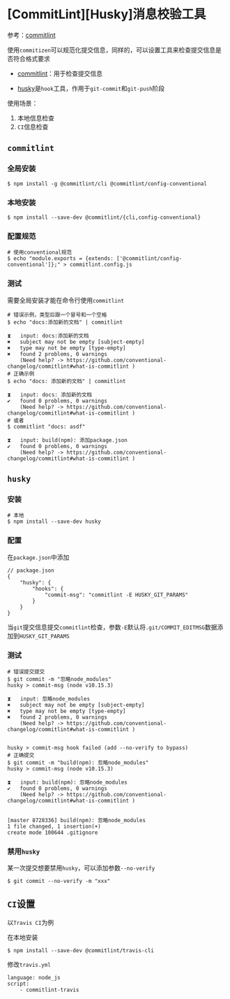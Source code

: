 
# [CommitLint][Husky]消息校验工具

参考：[commitlint](https://conventional-changelog.github.io/commitlint/#/)

使用`commitizen`可以规范化提交信息，同样的，可以设置工具来检查提交信息是否符合格式要求

* [commitlint](https://github.com/conventional-changelog/commitlint)：用于检查提交信息

* [husky](https://github.com/typicode/husky)是`hook`工具，作用于`git-commit`和`git-push`阶段

使用场景：

1. 本地信息检查
2. `CI`信息检查

## `commitlint`

### 全局安装

    $ npm install -g @commitlint/cli @commitlint/config-conventional

### 本地安装

    $ npm install --save-dev @commitlint/{cli,config-conventional}

### 配置规范

    # 使用conventional规范
    $ echo "module.exports = {extends: ['@commitlint/config-conventional']};" > commitlint.config.js

### 测试

需要全局安装才能在命令行使用`commitlint`

    # 错误示例，类型后跟一个冒号和一个空格
    $ echo "docs:添加新的文档" | commitlint

    ⧗   input: docs:添加新的文档
    ✖   subject may not be empty [subject-empty]
    ✖   type may not be empty [type-empty]
    ✖   found 2 problems, 0 warnings 
        (Need help? -> https://github.com/conventional-changelog/commitlint#what-is-commitlint )
    # 正确示例
    $ echo "docs: 添加新的文档" | commitlint

    ⧗   input: docs: 添加新的文档
    ✔   found 0 problems, 0 warnings 
        (Need help? -> https://github.com/conventional-changelog/commitlint#what-is-commitlint )
    # 或者
    $ commitlint "docs: asdf"

    ⧗   input: build(npm): 添加package.json
    ✔   found 0 problems, 0 warnings 
        (Need help? -> https://github.com/conventional-changelog/commitlint#what-is-commitlint )

## `husky`

### 安装

    # 本地
    $ npm install --save-dev husky

### 配置

在`package.json`中添加

    // package.json
    {
        "husky": {
            "hooks": {
                "commit-msg": "commitlint -E HUSKY_GIT_PARAMS"
            }  
        }
    }


当`git`提交信息提交`commitlint`检查，参数`-E`默认将`.git/COMMIT_EDITMSG`数据添加到`HUSKY_GIT_PARAMS`

### 测试

    # 错误提交提交
    $ git commit -m "忽略node_modules"
    husky > commit-msg (node v10.15.3)

    ⧗   input: 忽略node_modules
    ✖   subject may not be empty [subject-empty]
    ✖   type may not be empty [type-empty]
    ✖   found 2 problems, 0 warnings 
        (Need help? -> https://github.com/conventional-changelog/commitlint#what-is-commitlint )


    husky > commit-msg hook failed (add --no-verify to bypass)
    # 正确提交
    $ git commit -m "build(npm): 忽略node_modules"
    husky > commit-msg (node v10.15.3)

    ⧗   input: build(npm): 忽略node_modules
    ✔   found 0 problems, 0 warnings 
        (Need help? -> https://github.com/conventional-changelog/commitlint#what-is-commitlint )


    [master 8728336] build(npm): 忽略node_modules
    1 file changed, 1 insertion(+)
    create mode 100644 .gitignore

### 禁用`husky`

某一次提交想要禁用`husky`，可以添加参数`--no-verify`

    $ git commit --no-verify -m "xxx"

## `CI`设置

以`Travis CI`为例

在本地安装

    $ npm install --save-dev @commitlint/travis-cli

修改`travis.yml`

    language: node_js
    script:
        - commitlint-travis